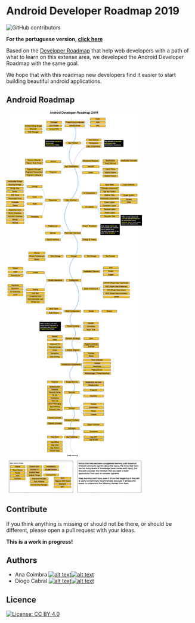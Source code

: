 # Android Developer Roadmap 2019

![GitHub contributors](https://img.shields.io/github/contributors/anacoimbrag/android-developer-roadmap.svg?style=flat-square)

**For the portuguese version, [click here](./README_PT_BR.md)**

Based on the [Developer Roadmap](https://github.com/kamranahmedse/developer-roadmap) that help web developers with a path of what to learn on this extense area, we developed the Android Developer Roadmap with the same goal.

We hope that with this roadmap new developers find it easier to start building beautiful android applications.

## Android Roadmap

![Android Roadmap](./images/android_roadmap.png)

## Contribute

If you think anything is missing or should not be there, or should be different, please open a pull request with your ideas.

**This is a work in progress!**

## Authors

[1.1]: http://i.imgur.com/wWzX9uB.png (follow me on twitter)
[2.1]: http://i.imgur.com/9I6NRUm.png (follow me on github)

[1]: https://twitter.com/anacoimbrag
[2]: https://github.com/anacoimbrag
[3]: https://twitter.com/DrCabrales
[4]: https://github.com/drcabral/

- Ana Coimbra [![alt text][1.1]][1][![alt text][2.1]][2]
- Diogo Cabral [![alt text][1.1]][3][![alt text][2.1]][4]

## Licence

[![License: CC BY 4.0](https://img.shields.io/badge/License-CC%20BY%204.0-lightgrey.svg)](https://creativecommons.org/licenses/by/4.0/)
